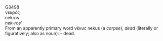 G3498  
νεκρός  
nekros  
*nek-ros‘*  
From an apparently primary word νέκυς nekus (a *corpse*); *dead*
(literally or figuratively; also as noun): - dead.  
